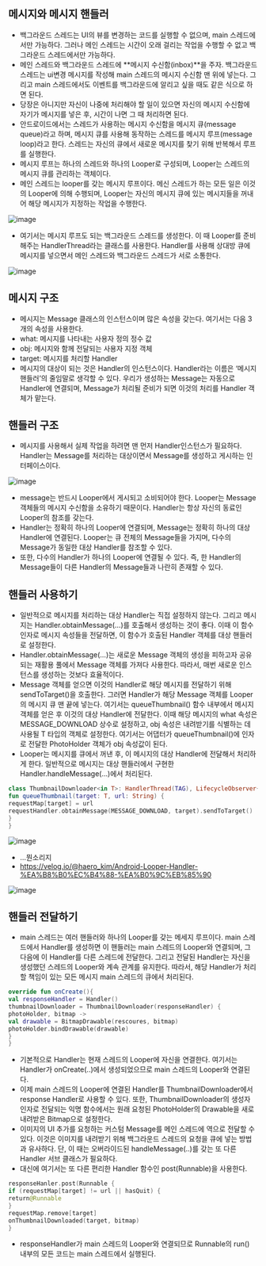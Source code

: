 ## 메시지와 메시지 핸들러

- 백그라운드 스레드는 UI의 뷰를 변경하는 코드를 실행할 수 없으며, main 스레드에서만 가능하다. 그러나 메인 스레드는 시간이 오래 걸리는 작업을 수행할 수 없고 백그라운드 스레드에서만 가능하다.
- 메인 스레드와 백그라운드 스레드에 **메시지 수신함(inbox)**을 주자. 백그라운드 스레드는 ui변경 메시지를 작성해 main 스레드의 메시지 수신함 맨 위에 넣는다. 그리고 main 스레드에서도 이벤트를 백그라운드에 알리고 싶을 때도 같은 식으로 하면 된다.
- 당장은 아니지만 자신이 나중에 처리해야 할 일이 있으면 자신의 메시지 수신함에 자기가 메시지를 넣은 후, 시간이 나면 그 때 처리하면 된다.
- 안드로이드에서는 스레드가 사용하는 메시지 수신함을 메시지 큐(message queue)라고 하며, 메시지 큐를 사용해 동작하는 스레드를 메시지 루프(message loop)라고 한다. 스레드는 자신의 큐에서 새로운 메시지를 찾기 위해 반복해서 루프를 실행한다.
- 메시지 루프는 하나의 스레드와 하나의 Looper로 구성되며, Looper는 스레드의 메시지 큐를 관리하는 객체이다.
- 메인 스레드는 looper를 갖는 메시지 루프이다. 메신 스레드가 하는 모든 일은 이것의 Looper에 의해 수행되며, Looper는 자신의 메시지 큐에 있는 메시지들을 꺼내어 해당 메시지가 지정하는 작업을 수행한다.

![image](https://github.com/user-attachments/assets/ac75ee96-4234-472c-93bd-4ecd28db1cf0)


- 여기서는 메시지 루프도 되는 백그라운드 스레드를 생성한다. 이 때 Looper를 준비해주는 HandlerThread라는 클래스를 사용한다. Handler를 사용해 상대방 큐에 메시지를 넣으면서 메인 스레드와 백그라운드 스레드가 서로 소통한다.

![image](https://github.com/user-attachments/assets/10f4fa94-c191-4ae8-b4ea-837a119fdc6d)



## 메시지 구조

- 메시지는 Message 클래스의 인스턴스이며 많은 속성을 갖는다. 여기서는 다음 3개의 속성을 사용한다.
- what: 메시지를 나타내는 사용자 정의 정수 값
- obj: 메시지와 함께 전달되는 사용자 지정 객체
- target: 메시지를 처리할 Handler
- 메시지의 대상이 되는 것은 Handler의 인스턴스이다. Handler라는 이름은 ‘메시지 핸들러’의 줄임말로 생각할 수 있다. 우리가 생성하는 Message는 자동으로 Handler에 연결되며, Message가 처리될 준비가 되면 이것의 처리를 Handler 객체가 맡는다.

## 핸들러 구조

- 메시지를 사용해서 실제 작업을 하려면 맨 먼저 Handler인스턴스가 필요하다. Handler는 Message를 처리하는 대상이면서 Message를 생성하고 게시하는 인터페이스이다.

![image](https://github.com/user-attachments/assets/b67a58c5-5d64-4932-a76d-77362b03a2b7)


- message는 반드시 Looper에서 게시되고 소비되어야 한다. Looper는 Message 객체들의 메시지 수신함을 소유하기 때문이다. Handler는 항상 자신의 동료인 Looper의 참조를 갖는다.
- Handler는 정확히 하나의 Looper에 연결되며, Message는 정확히 하나의 대상 Handler에 연결된다. Looper는 큐 전체의 Message들을 가지며, 다수의 Message가 동일한 대상 Handler를 참조할 수 있다.
- 또한, 다수의 Handler가 하나의 Looper에 연결될 수 있다. 즉, 한 Handler의 Message들이 다른 Handler의 Message들과 나란히 존재할 수 있다.

## 핸들러 사용하기

- 일반적으로 메시지를 처리하는 대상 Handler는 직접 설정하지 않는다. 그리고 메시지는 Handler.obtainMessage(…)를 호출해서 생성하는 것이 좋다. 이때 이 함수 인자로 메시지 속성들을 전달하면, 이 함수가 호출된 Handler 객체를 대상 핸들러로 설정한다.
- Handler.obtainMessage(…)는 새로운 Message 객체의 생성을 피하고자 공유되는 재활용 풀에서 Message 객체를 가져다 사용한다. 따라서, 매번 새로운 인스턴스를 생성하는 것보다 효율적이다.
- Message 객체를 얻으면 이것의 Handler로 해당 메시지를 전달하기 위해 sendToTarget()을 호출한다. 그러면 Handler가 해당 Message 객체를 Looper의 메시지 큐 맨 끝에 넣는다. 여기서는 queueThumbnail() 함수 내부에서 메시지 객체를 얻은 후 이것의 대상 Handler에 전달한다. 이때 해당 메시지의 what 속성은 MESSAGE_DOWNLOAD 상수로 설정하고, obj 속성은 내려받기를 식별하는 데 사용될 T 타입의 객체로 설정한다. 여기서는 어댑터가 queueThumbnail()에 인자로 전달한 PhotoHolder 객체가 obj 속성값이 된다.
- Looper는 메시지를 큐에서 꺼낸 후, 이 메시지의 대상 Handler에 전달해서 처리하게 한다. 일반적으로 메시지는 대상 핸들러에서 구현한 Handler.handleMessage(…)에서 처리된다.

```kotlin
class ThumbnailDownloader<in T>: HandlerThread(TAG), LifecycleObserver{
fun queueThumbnail(target: T, url: String) {
requestMap[target] = url
requestHandler.obtainMessage(MESSAGE_DOWNLOAD, target).sendToTarget()
}
}
```


![image](https://github.com/user-attachments/assets/877642d9-11f9-4bed-ac19-028d3ba4f65b)


- …뭔소리지
- https://velog.io/@haero_kim/Android-Looper-Handler-%EA%B8%B0%EC%B4%88-%EA%B0%9C%EB%85%90

![image](https://github.com/user-attachments/assets/75a85f0f-8215-411b-9529-4014cac87015)


## 핸들러 전달하기

- main 스레드는 여러 핸들러와 하나의 Looper를 갖는 메세지 루프이다. main 스레드에서 Handler를 생성하면 이 핸들러는 main 스레드의 Looper와 연결되며, 그 다음에 이 Handler를 다른 스레드에 전달한다. 그리고 전달된 Handler는 자신을 생성했던 스레드의 Looper와 계속 관계를 유지한다. 따라서, 해당 Handler가 처리할 책임이 있는 모든 메시지 main 스레드의 큐에서 처리된다.

```kotlin
override fun onCreate(){
val responseHandler = Handler()
thumbnailDownloader = ThumbnailDownloader(responseHandler) {
photoHolder, bitmap ->
val drawable = BitmapDrawable(rescoures, bitmap)
photoHolder.bindDrawable(drawable)
}
}
```

- 기본적으로 Handler는 현재 스레드의 Looper에 자신을 연결한다. 여기서는 Handler가 onCreate(..)에서 생성되었으므로 main 스레드의 Looper와 연결된다.
- 이제 main 스레드의 Looper에 연결된 Handler를 ThumbnailDownloader에서 response Handler로 사용할 수 있다. 또한, ThumbnailDownloader의 생성자 인자로 전달되는 익명 함수에서는 원래 요청된 PhotoHolder의 Drawable을 새로 내려받은 Bitmap으로 설정한다.
- 이미지의 UI 추가를 요청하는 커스텀 Message를 메인 스레드에 역으로 전달할 수 있다. 이것은 이미지를 내려받기 위해 백그라운드 스레드의 요청을 큐에 넣는 방법과 유사하다. 단, 이 때는 오버라이드된 handleMessage(..)를 갖는 또 다른 Handler 서브 클래스가 필요하다.
- 대신에 여기서는 또 다른 편리한 Handler 함수인 post(Runnable)을 사용한다.

```kotlin
responseHanler.post(Runnable {
if (requestMap[target] != url || hasQuit) {
return@Runnable
}
requestMap.remove[target]
onThumbnailDownloaded(target, bitmap)
}
```

- responseHandler가 main 스레드의 Looper와 연결되므로 Runnable의 run() 내부의 모든 코드는 main 스레드에서 실행된다.
